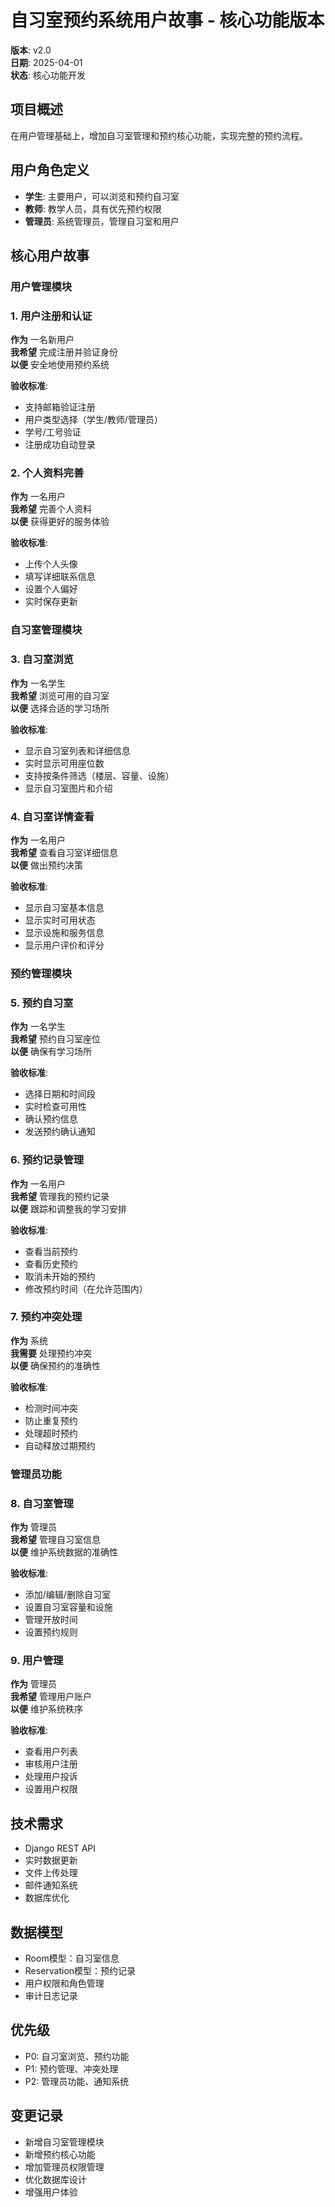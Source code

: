 # 自习室预约系统用户故事 - 核心功能版本
**版本**: v2.0  
**日期**: 2025-04-01  
**状态**: 核心功能开发

## 项目概述
在用户管理基础上，增加自习室管理和预约核心功能，实现完整的预约流程。

## 用户角色定义
- **学生**: 主要用户，可以浏览和预约自习室
- **教师**: 教学人员，具有优先预约权限
- **管理员**: 系统管理员，管理自习室和用户

## 核心用户故事

### 用户管理模块

### 1. 用户注册和认证
**作为** 一名新用户  
**我希望** 完成注册并验证身份  
**以便** 安全地使用预约系统  

**验收标准**:
- 支持邮箱验证注册
- 用户类型选择（学生/教师/管理员）
- 学号/工号验证
- 注册成功自动登录

### 2. 个人资料完善
**作为** 一名用户  
**我希望** 完善个人资料  
**以便** 获得更好的服务体验  

**验收标准**:
- 上传个人头像
- 填写详细联系信息
- 设置个人偏好
- 实时保存更新

### 自习室管理模块

### 3. 自习室浏览
**作为** 一名学生  
**我希望** 浏览可用的自习室  
**以便** 选择合适的学习场所  

**验收标准**:
- 显示自习室列表和详细信息
- 实时显示可用座位数
- 支持按条件筛选（楼层、容量、设施）
- 显示自习室图片和介绍

### 4. 自习室详情查看
**作为** 一名用户  
**我希望** 查看自习室详细信息  
**以便** 做出预约决策  

**验收标准**:
- 显示自习室基本信息
- 显示实时可用状态
- 显示设施和服务信息
- 显示用户评价和评分

### 预约管理模块

### 5. 预约自习室
**作为** 一名学生  
**我希望** 预约自习室座位  
**以便** 确保有学习场所  

**验收标准**:
- 选择日期和时间段
- 实时检查可用性
- 确认预约信息
- 发送预约确认通知

### 6. 预约记录管理
**作为** 一名用户  
**我希望** 管理我的预约记录  
**以便** 跟踪和调整我的学习安排  

**验收标准**:
- 查看当前预约
- 查看历史预约
- 取消未开始的预约
- 修改预约时间（在允许范围内）

### 7. 预约冲突处理
**作为** 系统  
**我需要** 处理预约冲突  
**以便** 确保预约的准确性  

**验收标准**:
- 检测时间冲突
- 防止重复预约
- 处理超时预约
- 自动释放过期预约

### 管理员功能

### 8. 自习室管理
**作为** 管理员  
**我希望** 管理自习室信息  
**以便** 维护系统数据的准确性  

**验收标准**:
- 添加/编辑/删除自习室
- 设置自习室容量和设施
- 管理开放时间
- 设置预约规则

### 9. 用户管理
**作为** 管理员  
**我希望** 管理用户账户  
**以便** 维护系统秩序  

**验收标准**:
- 查看用户列表
- 审核用户注册
- 处理用户投诉
- 设置用户权限

## 技术需求
- Django REST API
- 实时数据更新
- 文件上传处理
- 邮件通知系统
- 数据库优化

## 数据模型
- Room模型：自习室信息
- Reservation模型：预约记录
- 用户权限和角色管理
- 审计日志记录

## 优先级
- P0: 自习室浏览、预约功能
- P1: 预约管理、冲突处理
- P2: 管理员功能、通知系统

## 变更记录
- 新增自习室管理模块
- 新增预约核心功能
- 增加管理员权限管理
- 优化数据库设计
- 增强用户体验 